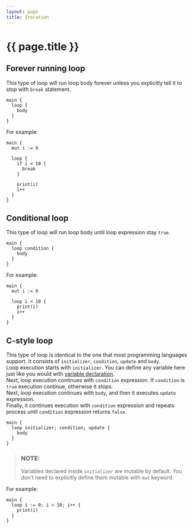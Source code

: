 ```yaml
---
layout: page
title: Iteration
---
```


# {{ page.title }}

## Forever running loop
This type of loop will run loop body forever unless you explicitly tell it to
stop with `break` statement.

```the
main {
  loop {
    body
  }
}
```

For example:

```the
main {
  mut i := 0

  loop {
    if i < 10 {
      break
    }

    print(i)
    i++
  }
}
```

## Conditional loop
This type of loop will run loop body until loop expression stay `true`.

```the
main {
  loop condition {
    body
  }
}
```

For example:

```the
main {
  mut i := 0

  loop i < 10 {
    print(i)
    i++
  }
}
```

## C-style loop
This type of loop is identical to the one that most programming languages
support. It consists of `initializer`, `condition`, `update` and `body`. \
Loop execution starts with `initializer`. You can define any variable here just
like you would with
[variable declaration](/guides/operations.html#variable-declaration). \
Next, loop execution continues with `condition` expression. If `condition` is
`true` execution continue, otherwise it stops. \
Next, loop execution continues with `body`, and then it executes `update`
expression. \
Finally, it continues execution with `condition` expression and repeats
process until `condition` expression returns `false`.

```the
main {
  loop initializer; condition; update {
    body
  }
}
```

> ### NOTE:
> Variables declared inside `initializer` are mutable by default. You don't
need to explicitly define them mutable with `mut` keyword.

For example:

```the
main {
  loop i := 0; i < 10; i++ {
    print(i)
  }
}
```
